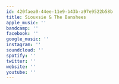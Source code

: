 ```yaml
---
id: 420faea0-44ee-11e9-b43b-a97e9522b58b
title: Siouxsie & The Banshees
apple_music: ''
bandcamp: ''
facebook: ''
google_music: ''
instagram: ''
soundcloud: ''
spotify: ''
twitter: ''
website: ''
youtube: ''
---
```

